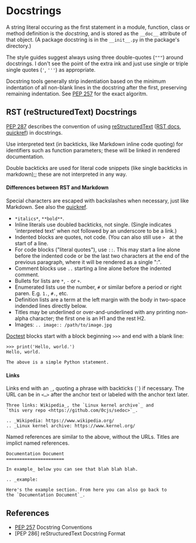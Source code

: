 Docstrings
==========

A string literal occuring as the first statement in a module,
function, class or method definition is the _docstring_, and is stored
as the `__doc__` attribute of that object. (A package docstring is in
the `__init__.py` in the package's directory.)

The style guides suggest always using three double-quotes (`"""`)
around docstrings. I don't see the point of the extra ink and just use
single or triple single quotes (`'`, `'''`) as appropriate.

Docstring tools generally strip indentiation based on the minimum
indentation of all non-blank lines in the docstring after the first,
preserving remaining indentation. See [PEP 257] for the exact
algoritm.


RST (reStructuredText) Docstrings
---------------------------------

[PEP 287] describes the convention of using [reStructuredText][] ([RST
docs], [quickref]) in docstrings.

Use interpreted text (in backticks, like Markdown inline code quoting)
for identifiers such as function parameters; these will be linked in
rendered documentation.

Double backticks are used for literal code snippets (like single backticks
in markdown);; these are not interpreted in any way.

#### Differences between RST and Markdown

Special characters are escaped with backslashes when necessary, just
like Markdown. See also the [quickref].

- `*italics*`, `**bold**`.
- Inline literals use doubled backticks, not single. (Single indicates
  'interpreted text' when not followed by an underscore to be a link.)
- Indented blocks are quotes, not code. (You can also still use `> `
  at the start of a line.
- For code blocks ("literal quotes"), use `::`. This may start a line alone
  before the indented code or be the last two characters at the end of
  the previous paragraph, where it will be rendered as a single ":".
- Comment blocks use `..` starting a line alone before the indented
  comment.
- Bullets for lists are `*`, `-` or `+`.
- Enumerated lists use the number, `#` or similar before a period or
  right paren. E.g. `1.`, `#.`, etc.
- Definition lists are a term at the left margin with the body in
  two-space indended lines directly below.
- Titles may be underlined or over-and-underlined with any printing
  non-alpha character; the first one is an H1 and the rest H2.
- Images: `.. image:: /path/to/image.jpg`

[Doctest] blocks start with a block beginning `>>>` and end with a blank
line:

    >>> print('Hello, world.')
    Hello, world.

    The above is a simple Python statement.

#### Links

Links end with an `_`, quoting a phrase with backticks (`` ` ``) if
necessary. The URL can be in `<…>` after the anchor text or labeled
with the anchor text later.

    Three links: Wikipedia_, the `Linux kernel archive`_ and
    `this very repo <https://github.com/0cjs/sedoc>`_.

    .. _Wikipedia: https://www.wikipedia.org/
    .. _Linux kernel archive: https://www.kernel.org/

Named references are similar to the above, without the URLs. Titles
are implict named references.

    Documentation Document
    ======================

    In example_ below you can see that blah blah blah.

    .. _example:

    Here's the example section. From here you can also go back to
    the `Documentation Document`_.


References
----------

* [PEP 257] Docstring Conventions
* [PEP 286] reStructuredText Docstring Format



[PEP 257]: https://www.python.org/dev/peps/pep-0257/
[PEP 287]: https://www.python.org/dev/peps/pep-0287/
[RST docs]: http://docutils.sourceforge.net/rst.html
[doctest]: http://www.python.org/doc/current/lib/module-doctest.html
[quickref]: http://docutils.sourceforge.net/docs/user/rst/quickref.html
[reStructuredText]: https://en.wikipedia.org/wiki/ReStructuredText
